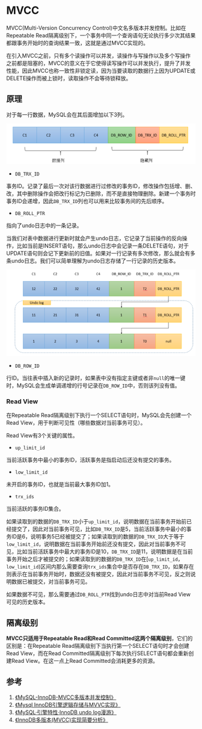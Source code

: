 # MVCC

MVCC(Multi-Version Concurrency Control)中文名多版本并发控制。比如在Repeatable Read隔离级别下，一个事务中同一个查询语句无论执行多少次其结果都跟事务开始时的查询结果一致，这就是通过MVCC实现的。

在引入MVCC之前，只有多个读操作可以并发，读操作与写操作以及多个写操作之前都是阻塞的，MVCC的意义在于它使得读写操作可以并发执行，提升了并发性能，因此MVCC也称一致性非锁定读，因为当要读取的数据行上因为UPDATE或DELETE操作而被上锁时，读取操作不会等待锁释放。

## 原理

对于每一行数据，MySQL会在其后面增加以下3列。

![](resources/mvcc_1.png)

- `DB_TRX_ID`

事务ID。记录了最后一次对该行数据进行过修改的事务ID，修改操作包括增、删、改，其中删除操作会把改行标记为已删除，而不是直接物理删除。新建一个事务时事务ID会递增，因此`DB_TRX_ID`列也可以用来比较事务间的先后顺序。

- `DB_ROLL_PTR`

指向了undo日志中的一条记录。

当我们对表中数据进行更新时就会产生undo日志，它记录了当前操作的反向操作，比如当前是INSERT语句，那么undo日志中会记录一条DELETE语句，对于UPDATE语句则会记下更新前的旧值。如果对一行记录有多次修改，那么就会有多条undo日志。我们可以简单理解为undo日志存储了一行记录的历史版本。

![](resources/mvcc_2.png)

- `DB_ROW_ID`

行ID。当往表中插入新的记录时，如果表中没有指定主键或者非`null`的唯一键时，MySQL会生成单调递增的行号记录在`DB_ROW_ID`中，否则该列没有值。

### Read View

在Repeatable Read隔离级别下执行一个SELECT语句时，MySQL会先创建一个Read View，用于判断可见性（哪些数据对当前事务可见）。

Read View有3个关键的属性。

- `up_limit_id`

当前活跃事务中最小的事务ID，活跃事务是指启动后还没有提交的事务。

- `low_limit_id`

未开启的事务ID，也就是当前最大事务ID加1。

- `trx_ids`

当前活跃的事务ID集合。

如果读取到的数据的`DB_TRX_ID`小于`up_limit_id`，说明数据在当前事务开始前已经提交了，因此对当前事务可见，比如`DB_TRX_ID`是5，当前活跃事务中最小的事务ID是6，说明事务5已经被提交了；如果读取到的数据的`DB_TRX_ID`大于等于`low_limit_id`，说明数据在当前事务开始前还没有提交，因此对当前事务不可见，比如当前活跃事务中最大的事务ID是10，`DB_TRX_ID`是11，说明数据是在当前事务开始之后才被提交的；如果读取到的数据的`DB_TRX_ID`在[`up_limit_id`，`low_limit_id`)区间内那么需要查询`trx_ids`集合中是否存在`DB_TRX_ID`，如果存在则表示在当前事务开始时，数据还没有被提交，因此对当前事务不可见，反之则说明数据已被提交，对当前事务可见。

如果数据不可见，那么需要通过`DB_ROLL_PTR`找到undo日志中对当前Read View可见的历史版本。

## 隔离级别

**MVCC只适用于Repeatable Read和Read Committed这两个隔离级别**，它们的区别是：在Repeatable Read隔离级别下当执行第一个SELECT语句时才会创建Read View，而在Read Committed隔离级别下每次执行SELECT语句都会重新创建Read View。在这一点上Read Committed会消耗更多的资源。

## 参考

1. [《MySQL-InnoDB-MVCC多版本并发控制》](https://segmentfault.com/a/1190000012650596)
2. [《Mysql InnoDB引擎逻辑存储与MVVC实现》](https://www.meiwen.com.cn/subject/mjpqyftx.html)
3. [《MySQL·引擎特性·InnoDB undo log漫游》](http://mysql.taobao.org/monthly/2015/04/01/)
4. [《InnoDB多版本(MVCC)实现简要分析》](http://hedengcheng.com/?p=148#_Toc322691905)
